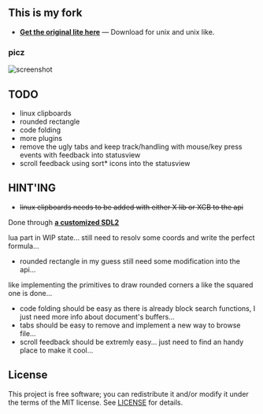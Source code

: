 ## This is my fork

* **[Get the original lite here](https://github.com/rxi/lite)** — Download
  for unix and unix like.

### picz

![screenshot](https://raw.githubusercontent.com/HackIT/lite/master/screenshot.png)

## TODO
- linux clipboards
- rounded rectangle
- code folding
- more plugins
- remove the ugly tabs and keep track/handling with mouse/key press events with feedback into statusview
- scroll feedback using sort* icons into the statusview

## HINT'ING
- <s>linux clipboards needs to be added with either X lib or XCB to the api</s>

Done through **[a customized SDL2](https://github.com/HackIT/mySDL2)**

lua part in WIP state... still need to resolv some coords and write the perfect formula...

- rounded rectangle in my guess still need some modification into the api...

like implementing the primitives to draw rounded corners a like the squared one is done...
- code folding should be easy as there is already block search functions, I just need more info about document's buffers...
- tabs should be easy to remove and implement a new way to browse file...
- scroll feedback should be extremly easy... just need to find an handy place to make it cool...

## License
This project is free software; you can redistribute it and/or modify it under
the terms of the MIT license. See [LICENSE](LICENSE) for details.

